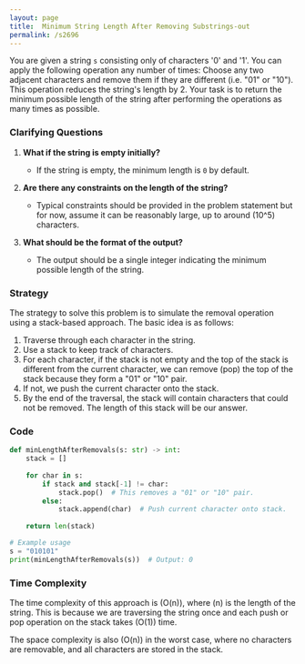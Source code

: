 ```yaml
---
layout: page
title:  Minimum String Length After Removing Substrings-out
permalink: /s2696
---
```


You are given a string `s` consisting only of characters '0' and '1'. You can apply the following operation any number of times: Choose any two adjacent characters and remove them if they are different (i.e. "01" or "10"). This operation reduces the string's length by 2. Your task is to return the minimum possible length of the string after performing the operations as many times as possible.

### Clarifying Questions

1. **What if the string is empty initially?**
   - If the string is empty, the minimum length is `0` by default.
   
2. **Are there any constraints on the length of the string?**
   - Typical constraints should be provided in the problem statement but for now, assume it can be reasonably large, up to around \(10^5\) characters.

3. **What should be the format of the output?**
   - The output should be a single integer indicating the minimum possible length of the string.

### Strategy

The strategy to solve this problem is to simulate the removal operation using a stack-based approach. The basic idea is as follows:
1. Traverse through each character in the string.
2. Use a stack to keep track of characters.
3. For each character, if the stack is not empty and the top of the stack is different from the current character, we can remove (pop) the top of the stack because they form a "01" or "10" pair.
4. If not, we push the current character onto the stack.
5. By the end of the traversal, the stack will contain characters that could not be removed. The length of this stack will be our answer.

### Code

```python
def minLengthAfterRemovals(s: str) -> int:
    stack = []
    
    for char in s:
        if stack and stack[-1] != char:
            stack.pop()  # This removes a "01" or "10" pair.
        else:
            stack.append(char)  # Push current character onto stack.
    
    return len(stack)

# Example usage
s = "010101"
print(minLengthAfterRemovals(s))  # Output: 0
```

### Time Complexity

The time complexity of this approach is \(O(n)\), where \(n\) is the length of the string. This is because we are traversing the string once and each push or pop operation on the stack takes \(O(1)\) time.

The space complexity is also \(O(n)\) in the worst case, where no characters are removable, and all characters are stored in the stack.